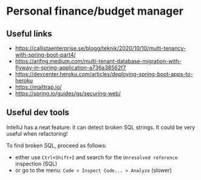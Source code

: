 # Personal finance/budget manager

## Useful links

- https://callistaenterprise.se/blogg/teknik/2020/10/10/multi-tenancy-with-spring-boot-part4/
- https://arifng.medium.com/multi-tenant-database-migration-with-flyway-in-spring-application-a736a38562f7
- https://devcenter.heroku.com/articles/deploying-spring-boot-apps-to-heroku
- https://mailtrap.io/
- https://spring.io/guides/gs/securing-web/

## Useful dev tools

IntelliJ has a neat feature: it can detect broken SQL strings. It could be very useful when refactoring!

To find broken SQL, proceed as follows:

- either use `Ctrl+Shift+I` and search for the `Unresolved reference` inspection (SQL)
- or go to the menu: `Code > Inspect Code... > Analyze` (slower)
